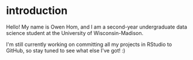 # introduction
Hello! My name is Owen Hom, and I am a second-year undergraduate data science student at the University of Wisconsin-Madison.

I'm still currently working on committing all my projects in RStudio to GitHub, so stay tuned to see what else I've got! :)
